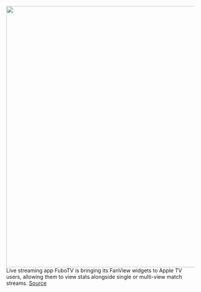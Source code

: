 <img src='https://cdn.vox-cdn.com/thumbor/QpovDUurbhkGhuzq2X-wdclYzZw=/0x0:2148x1389/1200x800/filters:focal(903x524:1245x866)/cdn.vox-cdn.com/uploads/chorus_image/image/70407493/fuboTV_Multiview_FanView.Jan_2022.0.png' width='700px' /><br/>
Live streaming app FuboTV is bringing its FanView widgets to Apple TV users, allowing them to view stats alongside single or multi-view match streams.
<a href='https://www.theverge.com/2022/1/19/22890444/fubotv-fanview-widgets-multiview-apple-tv'> Source <a/>